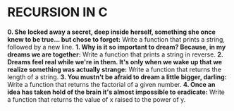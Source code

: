 # RECURSION IN C
**0. She locked away a secret, deep inside herself, something she once knew to be true... but chose to forget:** Write a function that prints a string, followed by a new line.
**1. Why is it so important to dream? Because, in my dreams we are together:** Write a function that prints a string in reverse.
**2. Dreams feel real while we're in them. It's only when we wake up that we realize something was actually strange:** Write a function that returns the length of a string.
**3. You mustn't be afraid to dream a little bigger, darling:** Write a function that returns the factorial of a given number.
**4. Once an idea has taken hold of the brain it's almost impossible to eradicate:** Write a function that returns the value of x raised to the power of y.
